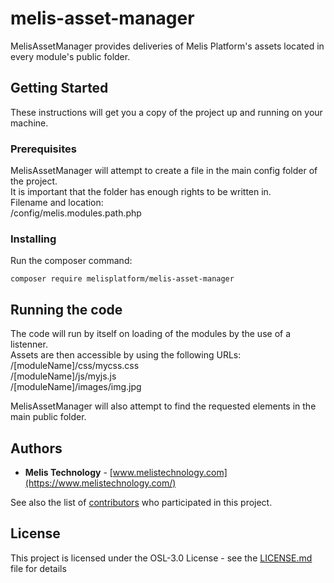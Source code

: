 # melis-asset-manager

MelisAssetManager provides deliveries of Melis Platform's assets located in every module's public folder.

## Getting Started

These instructions will get you a copy of the project up and running on your machine.

### Prerequisites

MelisAssetManager will attempt to create a file in the main config folder of the project.  
It is important that the folder has enough rights to be written in.  
Filename and location:  
/config/melis.modules.path.php  


### Installing

Run the composer command:
```
composer require melisplatform/melis-asset-manager
```

## Running the code

The code will run by itself on loading of the modules by the use of a listenner.  
Assets are then accessible by using the following URLs:  
/[moduleName]/css/mycss.css  
/[moduleName]/js/myjs.js   
/[moduleName]/images/img.jpg  
  
MelisAssetManager will also attempt to find the requested elements in the main public folder.  

## Authors

* **Melis Technology** - [www.melistechnology.com](https://www.melistechnology.com/)

See also the list of [contributors](https://github.com/melisplatform/melis-asset-manager/contributors) who participated in this project.


## License

This project is licensed under the OSL-3.0 License - see the [LICENSE.md](LICENSE.md) file for details